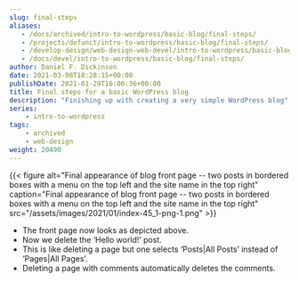 ```yaml
---
slug: final-steps
aliases:
   - /docs/archived/intro-to-wordpress/basic-blog/final-steps/
   - /projects/defunct/intro-to-wordpress/basic-blog/final-steps/
   - /develop-design/web-design-web-devel/intro-to-wordpress/basic-blog/final-steps/
   - /docs/devel/intro-to-wordpress/basic-blog/final-steps/
author: Daniel F. Dickinson
date: 2021-03-08T10:28:15+00:00
publishDate: 2021-01-29T16:00:36+00:00
title: Final steps for a basic WordPress blog
description: "Finishing up with creating a very simple WordPress blog"
series:
    - intro-to-wordpress
tags:
    - archived
    - web-design
weight: 20490
---
```

{{< figure alt="Final appearance of blog front page -- two posts in bordered boxes with a menu on the top left and the site name in the top right" caption="Final appearance of blog front page -- two posts in bordered boxes with a menu on the top left and the site name in the top right" src="/assets/images/2021/01/index-45_1-png-1.png" >}}

* The front page now looks as depicted above.
* Now we delete the ‘Hello world!’ post.
* This is like deleting a page but one selects ‘Posts|All Posts’ instead of ‘Pages|All Pages’.
* Deleting a page with comments automatically deletes the comments.
